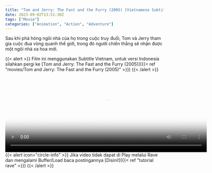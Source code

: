 ```yaml
---
title: "Tom and Jerry: The Fast and the Furry (2005) [Vietnamese Subtitle]"
date: 2023-09-02T13:51:30Z
tags: ["Movie"]
categories: ["Animation", "Action", "Adventure"]
---
```


Sau khi phá hỏng ngôi nhà của họ trong cuộc truy đuổi, Tom và Jerry tham gia cuộc đua vòng quanh thế giới, trong đó người chiến thắng sẽ nhận được một ngôi nhà xa hoa mới.

{{< alert >}}
Film ini menggunakan Subtitle Vietnam, untuk versi Indonesia silahkan pergi ke [Tom and Jerry: The Fast and the Furry (2005)]({{< ref "movies/Tom and Jerry: The Fast and the Furry (2005)" >}})
{{< /alert >}}

<video id="video-2" 
class="art-preview lazy video-js vjs-default-skin vjs-big-play-centered" 
controls preload="auto" 
width="640" 
height="240" 
poster="https://www.themoviedb.org/t/p/original/6dbgXlYRIHBjLePuwELyifCOWws.jpg" 
data-setup='{ "example_option": true, "width": "auto", "height": "auto", "techOrder": ["html5","flash"] }' 
onseeked="true"> <source src="https://kp3d-my.sharepoint.com/personal/ryoo_kp3d_onmicrosoft_com/_layouts/15/download.aspx?share=Eao1LYZmHlFHp6f0qMFr5l0BJKyEP0V0X76yz4GTtiwIZg" type='video/mp4'>
</video>
<br>
{{< alert icon="circle-info" >}}
Jika video tidak dapat di Play melalui Rave dan mengalami Buffer/Load baca postingannya [Disini!]({{< ref "tutorial rave" >}})
{{< /alert >}}
